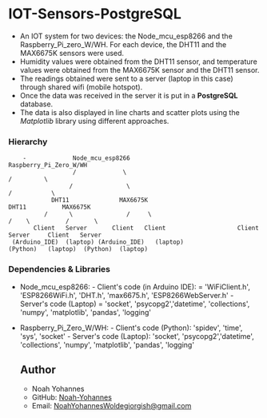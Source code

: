 # IOT-Sensors-PostgreSQL

- An IOT system for two devices: the Node_mcu_esp8266 and the Raspberry_Pi_zero_W/WH. For each device, the DHT11 and the MAX6675K sensors were used.
- Humidity values were obtained from the DHT11 sensor, and temperature values were obtained from the MAX6675K sensor and the DHT11 sensor.
- The readings obtained were sent to a server (laptop in this case) through shared wifi (mobile hotspot).
- Once the data was received in the server it is put in a **PostgreSQL** database.
- The data is also displayed in line charts and scatter plots using the *Matplotlib* library using different approaches.


### **Hierarchy**
        -             Node_mcu_esp8266                                     Raspberry_Pi_Zero_W/WH
                      /             \                                          /         \
                     /               \                                        /           \
                DHT11              MAX6675K                               DHT11          MAX6675K
              /      \               /     \                              /    \          /       \
           Client   Server       Client   Client                    Client    Server     Client   Server
     (Arduino_IDE)  (laptop) (Arduino_IDE)   (laptop)              (Python)   (laptop)  (Python)  (laptop)


### **Dependencies & Libraries**

- Node_mcu_esp8266:
         - Client's code (in Arduino IDE): = 'WiFiClient.h', 'ESP8266WiFi.h', 'DHT.h', 'max6675.h', 'ESP8266WebServer.h' 
         - Server's code (Laptop) = 'socket', 'psycopg2','datetime', 'collections', 'numpy', 'matplotlib', 'pandas', 'logging'
- Raspberry_Pi_Zero_W/WH:
          - Client's code (Python): 'spidev', 'time', 'sys', 'socket'
          - Server's code (Laptop): 'socket', 'psycopg2','datetime', 'collections', 'numpy', 'matplotlib', 'pandas', 'logging'

  ## Author
   - Noah Yohannes
   - GitHub: [Noah-Yohannes](https://github.com/Noah-Yohannes)
   - Email: NoahYohannesWoldegiorgish@gmail.com 
  


